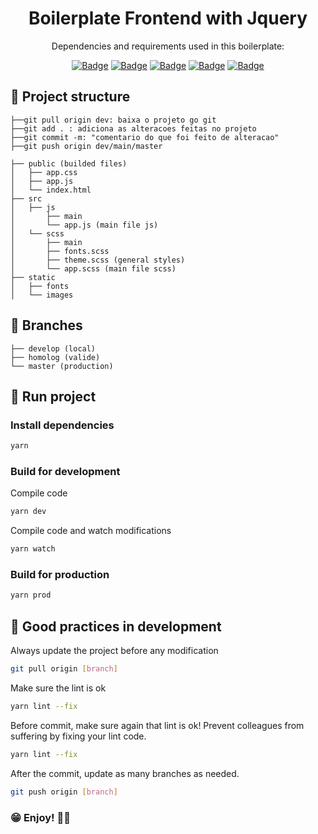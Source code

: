 <p align="center" id="sobre">

</p>
<h1 align="center">Boilerplate Frontend with Jquery</h1>
<div align="center">
Dependencies and requirements used in this boilerplate:

[![Badge](https://img.shields.io/badge/NodeJS-16.13.2-lightblue?style=for-the-badge&logo=Node.js)](https://nodejs.org/en/)
[![Badge](https://img.shields.io/badge/Npm-8.1.2-lightblue?style=for-the-badge&logo=npm)](https://www.npmjs.com/)
[![Badge](https://img.shields.io/badge/jQuery-^3.6.0-lightblue?style=for-the-badge&logo=jquery)](https://api.jquery.com/)
[![Badge](https://img.shields.io/badge/Bootstrap-5.0.2-lightblue?style=for-the-badge&logo=bootstrap)](https://getbootstrap.com/docs/5.0/getting-started/introduction/)
[![Badge](https://img.shields.io/badge/Animate.css-^4.1.1-lightblue?style=for-the-badge&logo=css3)](https://animate.style/)
</div>
<div id="tabela-de-conteudo">

## 📑 Project structure



```
├──git pull origin dev: baixa o projeto go git
├──git add . : adiciona as alteracoes feitas no projeto
├──git commit -m: "comentario do que foi feito de alteracao"
├──git push origin dev/main/master

├── public (builded files)
│   ├── app.css
│   ├── app.js
│   └── index.html
├── src
│   ├── js
│       ├── main
│       └── app.js (main file js)
│   └── scss
│       ├── main
│       ├── fonts.scss
│       ├── theme.scss (general styles)
│       └── app.scss (main file scss)
├── static
│   ├── fonts
│   └── images
```

## 📑 Branches

```
├── develop (local)
├── homolog (valide)
└── master (production)
```

## 📑 Run project
### Install dependencies
```bash
yarn
```

### Build for development
Compile code
```bash
yarn dev
```
Compile code and watch modifications
```bash
yarn watch
```

### Build for production
```bash
yarn prod
```

## 📑 Good practices in development
Always update the project before any modification
```bash
git pull origin [branch]
```

Make sure the lint is ok
```bash
yarn lint --fix
```

Before commit, make sure again that lint is ok! Prevent colleagues from suffering by fixing your lint code.
```bash
yarn lint --fix
```

After the commit, update as many branches as needed.
```bash
git push origin [branch]
```

### 😁 Enjoy! 👍🏼

